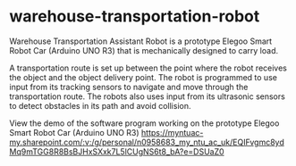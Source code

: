 # warehouse-transportation-robot

Warehouse Transportation Assistant Robot is a prototype Elegoo Smart Robot Car (Arduino UNO R3) that is mechanically designed to carry load. 

A transportation route is set up between the point where the robot receives the object and the object delivery point. The robot is programmed to use input from its tracking sensors to navigate and move through the transportation route. The robots also uses input from its ultrasonic sensors to detect obstacles in its path and avoid collision.

View the demo of the software program working on the prototype Elegoo Smart Robot Car (Arduino UNO R3) https://myntuac-my.sharepoint.com/:v:/g/personal/n0958683_my_ntu_ac_uk/EQIFvgmc8ydMq9mTGG8R8BsBJHxSXxk7L5lCUgNS6t8_bA?e=DSUaZ0 
